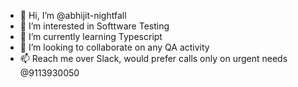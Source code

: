 - 👋 Hi, I’m @abhijit-nightfall
- 👀 I’m interested in Softtware Testing
- 🌱 I’m currently learning Typescript
- 💞️ I’m looking to collaborate on any QA activity
- 📫 Reach me over Slack, would prefer calls only on urgent needs @9113930050

<!---
abhijit-nightfall/abhijit-nightfall is a ✨ special ✨ repository because its `README.md` (this file) appears on your GitHub profile.
You can click the Preview link to take a look at your changes.
--->
